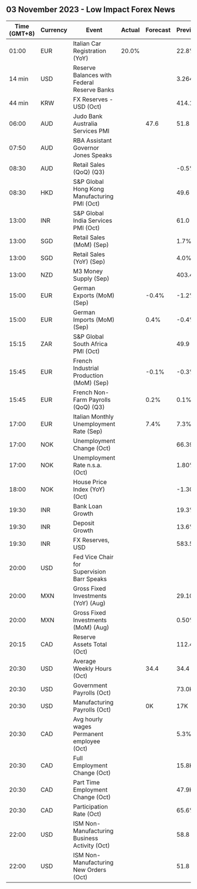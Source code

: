 ## 03 November 2023 - Low Impact Forex News

| Time (GMT+8) | Currency | Event | Actual | Forecast | Previous |
|------|----------|-------|--------|----------|----------|
| 01:00 | EUR | Italian Car Registration (YoY) | 20.0% |  | 22.8% |
| 14 min | USD | Reserve Balances with Federal Reserve Banks |  |  | 3.264T |
| 44 min | KRW | FX Reserves - USD (Oct) |  |  | 414.12B |
| 06:00 | AUD | Judo Bank Australia Services PMI |  | 47.6 | 51.8 |
| 07:50 | AUD | RBA Assistant Governor Jones Speaks |  |  |  |
| 08:30 | AUD | Retail Sales (QoQ) (Q3) |  |  | -0.5% |
| 08:30 | HKD | S&P Global Hong Kong Manufacturing PMI (Oct) |  |  | 49.6 |
| 13:00 | INR | S&P Global India Services PMI (Oct) |  |  | 61.0 |
| 13:00 | SGD | Retail Sales (MoM) (Sep) |  |  | 1.7% |
| 13:00 | SGD | Retail Sales (YoY) (Sep) |  |  | 4.0% |
| 13:00 | NZD | M3 Money Supply (Sep) |  |  | 403.4B |
| 15:00 | EUR | German Exports (MoM) (Sep) |  | -0.4% | -1.2% |
| 15:00 | EUR | German Imports (MoM) (Sep) |  | 0.4% | -0.4% |
| 15:15 | ZAR | S&P Global South Africa PMI (Oct) |  |  | 49.9 |
| 15:45 | EUR | French Industrial Production (MoM) (Sep) |  | -0.1% | -0.3% |
| 15:45 | EUR | French Non-Farm Payrolls (QoQ) (Q3) |  | 0.2% | 0.1% |
| 17:00 | EUR | Italian Monthly Unemployment Rate (Sep) |  | 7.4% | 7.3% |
| 17:00 | NOK | Unemployment Change (Oct) |  |  | 66.39K |
| 17:00 | NOK | Unemployment Rate n.s.a. (Oct) |  |  | 1.80% |
| 18:00 | NOK | House Price Index (YoY) (Oct) |  |  | -1.30% |
| 19:30 | INR | Bank Loan Growth |  |  | 19.3% |
| 19:30 | INR | Deposit Growth |  |  | 13.6% |
| 19:30 | INR | FX Reserves, USD |  |  | 583.53B |
| 20:00 | USD | Fed Vice Chair for Supervision Barr Speaks |  |  |  |
| 20:00 | MXN | Gross Fixed Investments (YoY) (Aug) |  |  | 29.10% |
| 20:00 | MXN | Gross Fixed Investments (MoM) (Aug) |  |  | 0.50% |
| 20:15 | CAD | Reserve Assets Total (Oct) |  |  | 112.4B |
| 20:30 | USD | Average Weekly Hours (Oct) |  | 34.4 | 34.4 |
| 20:30 | USD | Government Payrolls (Oct) |  |  | 73.0K |
| 20:30 | USD | Manufacturing Payrolls (Oct) |  | 0K | 17K |
| 20:30 | CAD | Avg hourly wages Permanent employee (Oct) |  |  | 5.3% |
| 20:30 | CAD | Full Employment Change (Oct) |  |  | 15.8K |
| 20:30 | CAD | Part Time Employment Change (Oct) |  |  | 47.9K |
| 20:30 | CAD | Participation Rate (Oct) |  |  | 65.6% |
| 22:00 | USD | ISM Non-Manufacturing Business Activity (Oct) |  |  | 58.8 |
| 22:00 | USD | ISM Non-Manufacturing New Orders (Oct) |  |  | 51.8 |
